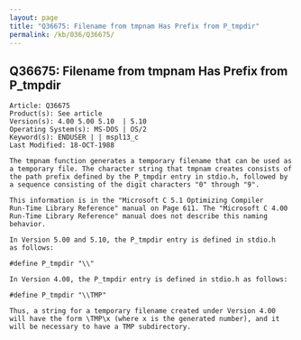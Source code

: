 ```yaml
---
layout: page
title: "Q36675: Filename from tmpnam Has Prefix from P_tmpdir"
permalink: /kb/036/Q36675/
---
```


## Q36675: Filename from tmpnam Has Prefix from P_tmpdir

	Article: Q36675
	Product(s): See article
	Version(s): 4.00 5.00 5.10  | 5.10
	Operating System(s): MS-DOS | OS/2
	Keyword(s): ENDUSER | | mspl13_c
	Last Modified: 18-OCT-1988
	
	The tmpnam function generates a temporary filename that can be used as
	a temporary file. The character string that tmpnam creates consists of
	the path prefix defined by the P_tmpdir entry in stdio.h, followed by
	a sequence consisting of the digit characters "0" through "9".
	
	This information is in the "Microsoft C 5.1 Optimizing Compiler
	Run-Time Library Reference" manual on Page 611. The "Microsoft C 4.00
	Run-Time Library Reference" manual does not describe this naming
	behavior.
	
	In Version 5.00 and 5.10, the P_tmpdir entry is defined in stdio.h
	as follows:
	
	#define P_tmpdir "\\"
	
	In Version 4.00, the P_tmpdir entry is defined in stdio.h as follows:
	
	#define P_tmpdir "\\TMP"
	
	Thus, a string for a temporary filename created under Version 4.00
	will have the form \TMP\x (where x is the generated number), and it
	will be necessary to have a TMP subdirectory.
